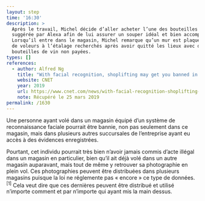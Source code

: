 ```yaml
---
layout: step
time: '16:30'
description: >
  Après le travail, Michel décide d’aller acheter l’une des bouteilles de vin
  suggérée par Alexa afin de lui assurer un souper idéal et bien accompagné.
  Lorsqu’il entre dans le magasin, Michel remarque qu’un mur est plaqué d’images
  de voleurs à l’étalage recherchés après avoir quitté les lieux avec des
  bouteilles de vin non payées. 
types: []
references:
  - author: Alfred Ng
    title: "With facial recognition, shoplifting may get you banned in places you've never been"
    website: CNET
    year: 2019
    url: https://www.cnet.com/news/with-facial-recognition-shoplifting-may-get-you-banned-in-places-youve-never-been/
    note: Récupéré le 25 mars 2019
permalink: /1630
---
```


Une personne ayant volé dans un magasin équipé d’un système de reconnaissance faciale pourrait être bannie, non pas seulement dans ce magasin, mais dans plusieurs autres succursales de l’entreprise ayant eu accès à des évidences enregistrées. 

Pourtant, cet individu pourrait très bien n’avoir jamais commis d’acte illégal dans un magasin en particulier, bien qu’il ait déjà volé dans un autre magasin auparavant, mais tout de même y retrouver sa photographie en plein vol. Ces photographies peuvent être distribuées dans plusieurs magasins puisque la loi ne réglemente pas « encore » ce type de données.<sup>[1]</sup> Cela veut dire que ces dernières peuvent  être distribué et utilisé n’importe comment et par n’importe qui ayant mis la main dessus.
